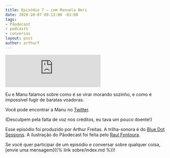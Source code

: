 ```yaml
---
title: Episódio 7 – com Manuela Neri
date: 2020-10-07 09:13:00 -03:00
tags:
- Pãodecast
- podcasts
- conversas
layout: post
author: arthurf
---
```


<iframe class="full-width" src="https://anchor.fm/paomortadela/embed/episodes/Manuela-Neri-ekmupj" height="102" frameborder="0" scrolling="no"></iframe>

Eu e Manu falamos sobre como é se virar morando sozinho, e como é impossível fugir de baratas voadoras.

Você pode encontrar a Manu no [Twitter](https://twitter.com/_manoelli).

(Desculpem pela falta de voz nos créditos, eu tava um pouco doente!)

Esse episódio foi produzido por Arthur Freitas. A trilha-sonora é do [Blue Dot Sessions](https://sessions.blue/). A ilustração do Pãodecast foi feita pelo [Raul Fontoura](https://raulranma.itch.io).

Se você quer participar de um episódio e conversar sobre qualquer coisa, [envie uma mensagem]({% link sobre/index.md %})!
